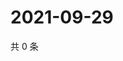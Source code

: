 # 2021-09-29

共 0 条

<!-- BEGIN -->
<!-- 最后更新时间 Wed Sep 29 2021 21:20:42 GMT+0800 (China Standard Time) -->

<!-- END -->
